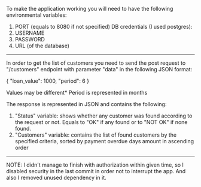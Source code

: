 
To make the application working you will need to have the following environmental variables:
1. PORT (equals to 8080 if not specified)
DB credentials (I used postgres):
2. USERNAME
3. PASSWORD
4. URL (of the database)

------------------------------------------------------------------------------------------------------------------------

In order to get the list of customers you need to send the post request to "/customers" endpoint with parameter "data"
in the following JSON format:

{ "loan_value": 1000, "period": 6 } 

Values may be different*
Period is represented in months

The response is represented in JSON and contains the following:
1. "Status" variable: shows whether any customer was found according to the request or not. Equals to "OK" if any 
found or to "NOT OK" if none found.
2. "Customers" variable: contains the list of found customers by the specified criteria, sorted by payment overdue days 
amount in ascending order
------------------------------------------------------------------------------------------------------------------------

NOTE: I didn't manage to finish with authorization within given time, so I disabled security in the last commit
in order not to interrupt the app. And also I removed unused dependency in it.


